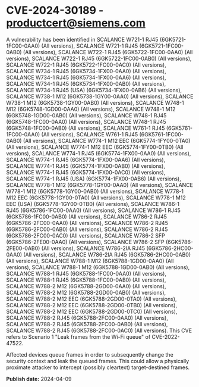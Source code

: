 # CVE-2024-30189 - productcert@siemens.com

A vulnerability has been identified in SCALANCE W721-1 RJ45 (6GK5721-1FC00-0AA0) (All versions), SCALANCE W721-1 RJ45 (6GK5721-1FC00-0AB0) (All versions), SCALANCE W722-1 RJ45 (6GK5722-1FC00-0AA0) (All versions), SCALANCE W722-1 RJ45 (6GK5722-1FC00-0AB0) (All versions), SCALANCE W722-1 RJ45 (6GK5722-1FC00-0AC0) (All versions), SCALANCE W734-1 RJ45 (6GK5734-1FX00-0AA0) (All versions), SCALANCE W734-1 RJ45 (6GK5734-1FX00-0AA6) (All versions), SCALANCE W734-1 RJ45 (6GK5734-1FX00-0AB0) (All versions), SCALANCE W734-1 RJ45 (USA) (6GK5734-1FX00-0AB6) (All versions), SCALANCE W738-1 M12 (6GK5738-1GY00-0AA0) (All versions), SCALANCE W738-1 M12 (6GK5738-1GY00-0AB0) (All versions), SCALANCE W748-1 M12 (6GK5748-1GD00-0AA0) (All versions), SCALANCE W748-1 M12 (6GK5748-1GD00-0AB0) (All versions), SCALANCE W748-1 RJ45 (6GK5748-1FC00-0AA0) (All versions), SCALANCE W748-1 RJ45 (6GK5748-1FC00-0AB0) (All versions), SCALANCE W761-1 RJ45 (6GK5761-1FC00-0AA0) (All versions), SCALANCE W761-1 RJ45 (6GK5761-1FC00-0AB0) (All versions), SCALANCE W774-1 M12 EEC (6GK5774-1FY00-0TA0) (All versions), SCALANCE W774-1 M12 EEC (6GK5774-1FY00-0TB0) (All versions), SCALANCE W774-1 RJ45 (6GK5774-1FX00-0AA0) (All versions), SCALANCE W774-1 RJ45 (6GK5774-1FX00-0AA6) (All versions), SCALANCE W774-1 RJ45 (6GK5774-1FX00-0AB0) (All versions), SCALANCE W774-1 RJ45 (6GK5774-1FX00-0AC0) (All versions), SCALANCE W774-1 RJ45 (USA) (6GK5774-1FX00-0AB6) (All versions), SCALANCE W778-1 M12 (6GK5778-1GY00-0AA0) (All versions), SCALANCE W778-1 M12 (6GK5778-1GY00-0AB0) (All versions), SCALANCE W778-1 M12 EEC (6GK5778-1GY00-0TA0) (All versions), SCALANCE W778-1 M12 EEC (USA) (6GK5778-1GY00-0TB0) (All versions), SCALANCE W786-1 RJ45 (6GK5786-1FC00-0AA0) (All versions), SCALANCE W786-1 RJ45 (6GK5786-1FC00-0AB0) (All versions), SCALANCE W786-2 RJ45 (6GK5786-2FC00-0AA0) (All versions), SCALANCE W786-2 RJ45 (6GK5786-2FC00-0AB0) (All versions), SCALANCE W786-2 RJ45 (6GK5786-2FC00-0AC0) (All versions), SCALANCE W786-2 SFP (6GK5786-2FE00-0AA0) (All versions), SCALANCE W786-2 SFP (6GK5786-2FE00-0AB0) (All versions), SCALANCE W786-2IA RJ45 (6GK5786-2HC00-0AA0) (All versions), SCALANCE W786-2IA RJ45 (6GK5786-2HC00-0AB0) (All versions), SCALANCE W788-1 M12 (6GK5788-1GD00-0AA0) (All versions), SCALANCE W788-1 M12 (6GK5788-1GD00-0AB0) (All versions), SCALANCE W788-1 RJ45 (6GK5788-1FC00-0AA0) (All versions), SCALANCE W788-1 RJ45 (6GK5788-1FC00-0AB0) (All versions), SCALANCE W788-2 M12 (6GK5788-2GD00-0AA0) (All versions), SCALANCE W788-2 M12 (6GK5788-2GD00-0AB0) (All versions), SCALANCE W788-2 M12 EEC (6GK5788-2GD00-0TA0) (All versions), SCALANCE W788-2 M12 EEC (6GK5788-2GD00-0TB0) (All versions), SCALANCE W788-2 M12 EEC (6GK5788-2GD00-0TC0) (All versions), SCALANCE W788-2 RJ45 (6GK5788-2FC00-0AA0) (All versions), SCALANCE W788-2 RJ45 (6GK5788-2FC00-0AB0) (All versions), SCALANCE W788-2 RJ45 (6GK5788-2FC00-0AC0) (All versions). This CVE refers to Scenario 1 "Leak frames from the Wi-Fi queue" of CVE-2022-47522.

Affected devices queue frames in order to subsequently change the security context and leak the queued frames. This could allow a physically proximate attacker to intercept (possibly cleartext) target-destined frames.

**Publish date:** 2024-04-09
